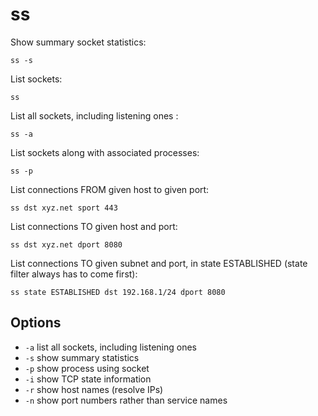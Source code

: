 # ss

Show summary socket statistics:

`ss -s`

List sockets:

`ss`

List all sockets, including listening ones :

`ss -a`

List sockets along with associated processes:

`ss -p`

List connections FROM given host to given port:

`ss dst xyz.net sport 443`

List connections TO given host and port:

`ss dst xyz.net dport 8080`

List connections TO given subnet and port, in state ESTABLISHED (state
filter always has to come first):

`ss state ESTABLISHED dst 192.168.1/24 dport 8080`

## Options

* `-a` list all sockets, including listening ones
* `-s` show summary statistics
* `-p` show process using socket
* `-i` show TCP state information
* `-r` show host names (resolve IPs)
* `-n` show port numbers rather than service names
